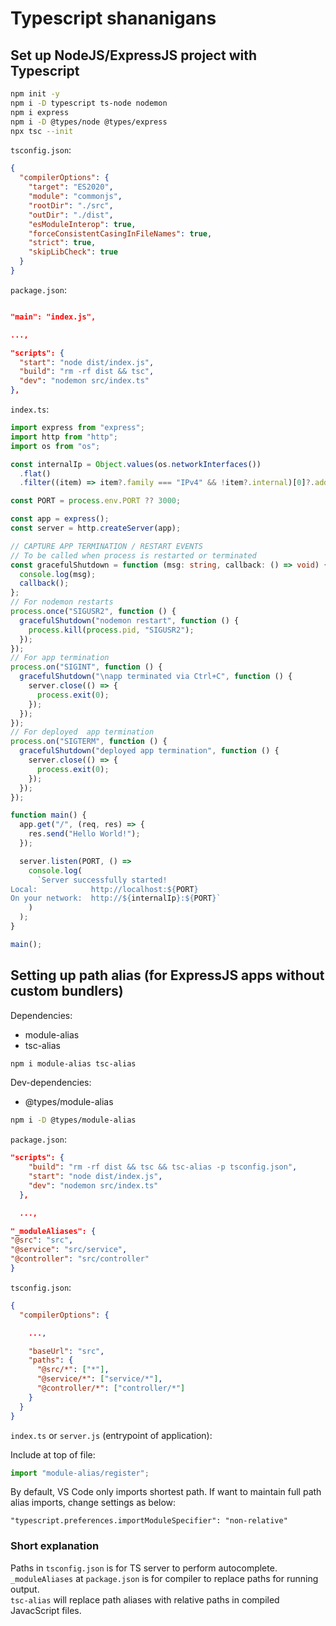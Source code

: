 # Typescript shananigans

## Set up NodeJS/ExpressJS project with Typescript

```bash
npm init -y
npm i -D typescript ts-node nodemon
npm i express
npm i -D @types/node @types/express
npx tsc --init
```

`tsconfig.json`:

```json
{
  "compilerOptions": {
    "target": "ES2020",
    "module": "commonjs",
    "rootDir": "./src",
    "outDir": "./dist",
    "esModuleInterop": true,
    "forceConsistentCasingInFileNames": true,
    "strict": true,
    "skipLibCheck": true
  }
}
```

`package.json`:

```json

"main": "index.js",

...,

"scripts": {
  "start": "node dist/index.js",
  "build": "rm -rf dist && tsc",
  "dev": "nodemon src/index.ts"
},
```

`index.ts`:

```typescript
import express from "express";
import http from "http";
import os from "os";

const internalIp = Object.values(os.networkInterfaces())
  .flat()
  .filter((item) => item?.family === "IPv4" && !item?.internal)[0]?.address;

const PORT = process.env.PORT ?? 3000;

const app = express();
const server = http.createServer(app);

// CAPTURE APP TERMINATION / RESTART EVENTS
// To be called when process is restarted or terminated
const gracefulShutdown = function (msg: string, callback: () => void) {
  console.log(msg);
  callback();
};
// For nodemon restarts
process.once("SIGUSR2", function () {
  gracefulShutdown("nodemon restart", function () {
    process.kill(process.pid, "SIGUSR2");
  });
});
// For app termination
process.on("SIGINT", function () {
  gracefulShutdown("\napp terminated via Ctrl+C", function () {
    server.close(() => {
      process.exit(0);
    });
  });
});
// For deployed  app termination
process.on("SIGTERM", function () {
  gracefulShutdown("deployed app termination", function () {
    server.close(() => {
      process.exit(0);
    });
  });
});

function main() {
  app.get("/", (req, res) => {
    res.send("Hello World!");
  });

  server.listen(PORT, () =>
    console.log(
      `Server successfully started!
Local:            http://localhost:${PORT}
On your network:  http://${internalIp}:${PORT}`
    )
  );
}

main();
```

## Setting up path alias (for ExpressJS apps without custom bundlers)

Dependencies:

- module-alias
- tsc-alias

```bash
npm i module-alias tsc-alias
```

Dev-dependencies:

- @types/module-alias

```bash
npm i -D @types/module-alias
```

`package.json`:

```json
"scripts": {
    "build": "rm -rf dist && tsc && tsc-alias -p tsconfig.json",
    "start": "node dist/index.js",
    "dev": "nodemon src/index.ts"
  },

  ...,

"_moduleAliases": {
"@src": "src",
"@service": "src/service",
"@controller": "src/controller"
}
```

`tsconfig.json`:

```json
{
  "compilerOptions": {

    ...,

    "baseUrl": "src",
    "paths": {
      "@src/*": ["*"],
      "@service/*": ["service/*"],
      "@controller/*": ["controller/*"]
    }
  }
}
```

`index.ts` or `server.js` (entrypoint of application):

Include at top of file:

```typescript
import "module-alias/register";
```

By default, VS Code only imports shortest path. If want to maintain full path alias imports, change settings as below:

`"typescript.preferences.importModuleSpecifier": "non-relative"`

### Short explanation

Paths in `tsconfig.json` is for TS server to perform autocomplete.  
`_moduleAliases` at `package.json` is for compiler to replace paths for running output.  
`tsc-alias` will replace path aliases with relative paths in compiled JavacScript files.
